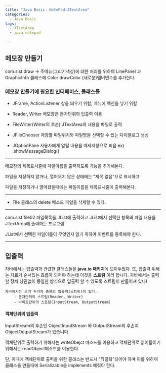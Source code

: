 ```yaml
---
title: "Java Basic: NotePad-JTextArea"
categories:
  - Java Basic
tags:
  - JTextArea
  - java notepad

---
```

## 메모장 만들기
com.sist.draw
-> 주메뉴(그리기색상)에 대한 처리를 위하여
LinePanel 과 GraphicInfo 클래스에
Color drawColor (새로운)멤버변수를 추가한다.

### 메모장 만들기에 필요한 인터페이스, 클래스들
- JFrame, ActionListener
창을 띄우기 위함, 메뉴에 액션을 넣기 위함 

- Reader, Writer
메모장은 문자단위의 입출력 이용

- FileWriter(Writer의 후손)
JTextArea의 내용을 파일로 출력

- JFileChooser
저장할 파일위치와 파일명을 선택할 수 있는 다이얼로그 생성

- JOptionPane
사용자에게 알릴 내용을 메세지창으로 띄움
ex) .showMessageDialog()

---
메모장의 제목표시줄에 
파일이름을 출력하도록 기능을 추가해본다.

파일을 저장하지 않거나, 열어오지 않은 상태에는
"제목 없음"으로 표시하고

파일을 저장하거나 열어왔을때에는
파일이름을 제목표시줄에 출력해본다.

---
- FIle 클래스의 delete 메소드
파일을 삭제할 수 있다.

---
com.sist file02
파일목록을 
JList에 출력하고
JList에서 선택한 항목의 파일 내용을
JTextArea에 출력하는 프로그램

JList에서 선택한 파일이름이 무엇인지 알기 위하여
이벤트를 등록해야 한다.

---

## 입출력

자바에서는 입출력과 관련한 클래스들을 **java.io 패키지**에 모아두었다.
또, 입출력 위해는 자료가 순서있는 흐름이 되어야 하는데 이것을 **스트림** 이라 합니다.
자바에서는 출력할 장치 상관없이 동일한 방식으로 입출력 할 수 있도록 스트림이 만들어져 있다!
	
	자바에서는 크기 두가지 종류의 입출력(스트림)이 있다.
		- 문자단위의 스트림(Reader, Writer)
		- 바이트단위의 스트림(InputStream, OutputStream)

#### 객체단위의 입출력

InputStream의 후손인 ObjectInputStream 와 
OutputStream의 후손이 ObjectOutputStream가 있습니다.

객체단위로 출력하기 위해서는 writeObejct 메소드를 이용하고
객체단위로 읽어들이기 위해서는 readObject메소드를 이용한다.

단, 이때에 객체단위로 출력을 위한 클래스는 
반드시 "직렬화"되어야 하며
이를 위하여 클래스를 만들때에 
Serializable을 implements 해줘야 한다.




